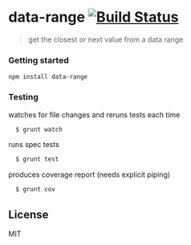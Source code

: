 # data-range [![Build Status](https://secure.travis-ci.org/kirstein/data-range.png?branch=master)](https://travis-ci.org/kirstein/data-range)

> get the closest or next value from a data range

### Getting started

`npm install data-range`


### Testing 

watches for file changes and reruns tests each time
```bash
  $ grunt watch 
```

runs spec tests
```bash
  $ grunt test  
```

produces coverage report (needs explicit piping)
```bash
  $ grunt cov   
```

## License

MIT
